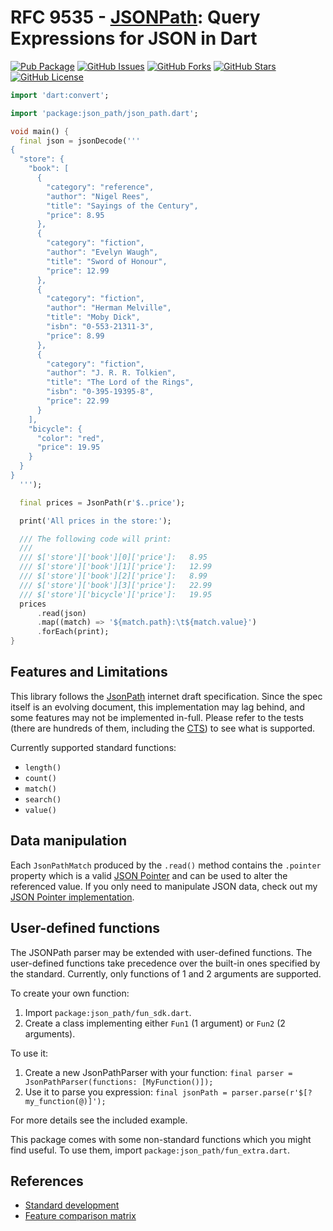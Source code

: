 # RFC 9535 - [JSONPath]: Query Expressions for JSON in Dart
[![Pub Package](https://img.shields.io/pub/v/json_path.svg)](https://pub.dev/packages/json_path)
[![GitHub Issues](https://img.shields.io/github/issues/f3ath/jessie.svg)](https://github.com/f3ath/jessie/issues)
[![GitHub Forks](https://img.shields.io/github/forks/f3ath/jessie.svg)](https://github.com/f3ath/jessie/network)
[![GitHub Stars](https://img.shields.io/github/stars/f3ath/jessie.svg)](https://github.com/f3ath/jessie/stargazers)
[![GitHub License](https://img.shields.io/badge/license-MIT-blue.svg)](https://raw.githubusercontent.com/f3ath/jessie/master/LICENSE)

```dart
import 'dart:convert';

import 'package:json_path/json_path.dart';

void main() {
  final json = jsonDecode('''
{
  "store": {
    "book": [
      {
        "category": "reference",
        "author": "Nigel Rees",
        "title": "Sayings of the Century",
        "price": 8.95
      },
      {
        "category": "fiction",
        "author": "Evelyn Waugh",
        "title": "Sword of Honour",
        "price": 12.99
      },
      {
        "category": "fiction",
        "author": "Herman Melville",
        "title": "Moby Dick",
        "isbn": "0-553-21311-3",
        "price": 8.99
      },
      {
        "category": "fiction",
        "author": "J. R. R. Tolkien",
        "title": "The Lord of the Rings",
        "isbn": "0-395-19395-8",
        "price": 22.99
      }
    ],
    "bicycle": {
      "color": "red",
      "price": 19.95
    }
  }
}  
  ''');

  final prices = JsonPath(r'$..price');

  print('All prices in the store:');

  /// The following code will print:
  ///
  /// $['store']['book'][0]['price']:	8.95
  /// $['store']['book'][1]['price']:	12.99
  /// $['store']['book'][2]['price']:	8.99
  /// $['store']['book'][3]['price']:	22.99
  /// $['store']['bicycle']['price']:	19.95
  prices
      .read(json)
      .map((match) => '${match.path}:\t${match.value}')
      .forEach(print);
}
```

## Features and Limitations
This library follows the [JsonPath] internet draft specification. Since the spec itself is 
an evolving document, this implementation may lag behind, and some features may not be implemented in-full.
Please refer to the tests (there are hundreds of them, including the [CTS]) to see what is supported.

Currently supported standard functions:
- `length()`
- `count()`
- `match()`
- `search()`
- `value()`

## Data manipulation
Each `JsonPathMatch` produced by the `.read()` method contains the `.pointer` property which is a valid [JSON Pointer]
and can be used to alter the referenced value. If you only need to manipulate JSON data, 
check out my [JSON Pointer implementation].

## User-defined functions
The JSONPath parser may be extended with user-defined functions. The user-defined functions
take precedence over the built-in ones specified by the standard. Currently, only
functions of 1 and 2 arguments are supported. 

To create your own function:
1. Import `package:json_path/fun_sdk.dart`.
2. Create a class implementing either `Fun1` (1 argument) or `Fun2` (2 arguments).

To use it:
1. Create a new JsonPathParser with your function: `final parser = JsonPathParser(functions: [MyFunction()]);`
2. Use it to parse you expression: `final jsonPath = parser.parse(r'$[?my_function(@)]');`

For more details see the included example.

This package comes with some non-standard functions which you might find useful.
To use them, import `package:json_path/fun_extra.dart`.

## References
- [Standard development](https://github.com/ietf-wg-jsonpath/draft-ietf-jsonpath-base)
- [Feature comparison matrix](https://cburgmer.github.io/json-path-comparison/)

[CTS]: https://github.com/jsonpath-standard/jsonpath-compliance-test-suite
[JSONPath]: https://datatracker.ietf.org/wg/jsonpath/documents/
[JSON Pointer]: https://datatracker.ietf.org/doc/html/rfc6901
[JSON Pointer implementation]: https://pub.dev/packages/rfc_6901
